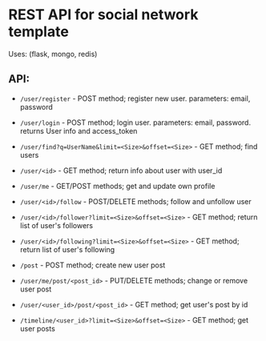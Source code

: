REST API for social network template
===============

Uses: (flask, mongo, redis)

API:
----
* `/user/register` - POST method; register new user. parameters: email, password
* `/user/login` - POST method; login user. parameters: email, password. returns User info and access_token
* `/user/find?q=UserName&limit=<Size>&offset=<Size>` - GET method; find users
* `/user/<id>` - GET method; return info about user with user_id
* `/user/me` - GET/POST methods; get and update own profile
* `/user/<id>/follow` - POST/DELETE methods; follow and unfollow user
* `/user/<id>/follower?limit=<Size>&offset=<Size>` - GET method; return list of user's followers
* `/user/<id>/following?limit=<Size>&offset=<Size>` - GET method; return list of user's following

* `/post` - POST method; create new user post
* `/user/me/post/<post_id>` - PUT/DELETE methods; change or remove user post
* `/user/<user_id>/post/<post_id>` - GET method; get user's post by id
* `/timeline/<user_id>?limit=<Size>&offset=<Size>` - GET method; get user posts

